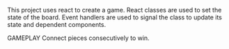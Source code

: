 This project uses react to create a game.  React classes are used to set the state of the board.  Event handlers are used to signal the class to update its state and dependent components. 

GAMEPLAY
Connect pieces consecutively to win.
